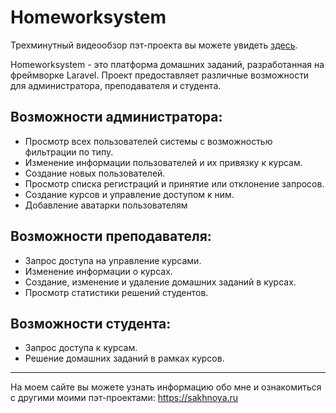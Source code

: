 # Homeworksystem

Трехминутный видеообзор пэт-проекта вы можете увидеть [здесь](https://vk.com/sakhnoya?w=wall147945890_700).

Homeworksystem - это платформа домашних заданий, разработанная на фреймворке Laravel. Проект предоставляет различные возможности для администратора, преподавателя и студента.

## Возможности администратора:

- Просмотр всех пользователей системы с возможностью фильтрации по типу.
- Изменение информации пользователей и их привязку к курсам.
- Создание новых пользователей.
- Просмотр списка регистраций и принятие или отклонение запросов.
- Создание курсов и управление доступом к ним.
- Добавление аватарки пользователям

## Возможности преподавателя:

- Запрос доступа на управление курсами.
- Изменение информации о курсах.
- Создание, изменение и удаление домашних заданий в курсах.
- Просмотр статистики решений студентов.

## Возможности студента:

- Запрос доступа к курсам.
- Решение домашних заданий в рамках курсов.
---

На моем сайте вы можете узнать информацию обо мне и ознакомиться с другими моими пэт-проектами: https://sakhnoya.ru
